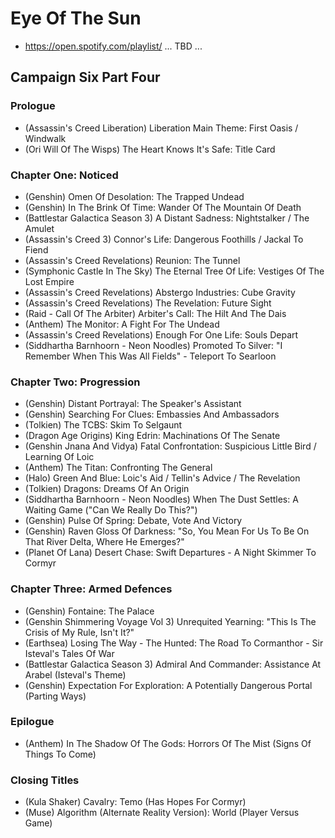 # Eye Of The Sun

* https://open.spotify.com/playlist/ ... TBD ...

## Campaign Six Part Four
### Prologue

* (Assassin's Creed Liberation) Liberation Main Theme: First Oasis / Windwalk
* (Ori Will Of The Wisps) The Heart Knows It's Safe: Title Card

### Chapter One: Noticed

* (Genshin) Omen Of Desolation: The Trapped Undead
* (Genshin) In The Brink Of Time: Wander Of The Mountain Of Death
* (Battlestar Galactica Season 3) A Distant Sadness: Nightstalker / The Amulet
* (Assassin's Creed 3) Connor's Life: Dangerous Foothills / Jackal To Fiend
* (Assassin's Creed Revelations) Reunion: The Tunnel
* (Symphonic Castle In The Sky) The Eternal Tree Of Life: Vestiges Of The Lost Empire
* (Assassin's Creed Revelations) Abstergo Industries: Cube Gravity
* (Assassin's Creed Revelations) The Revelation: Future Sight
* (Raid - Call Of The Arbiter) Arbiter's Call: The Hilt And The Dais
* (Anthem) The Monitor: A Fight For The Undead
* (Assassin's Creed Revelations) Enough For One Life: Souls Depart
* (Siddhartha Barnhoorn - Neon Noodles) Promoted To Silver: "I Remember When This Was All Fields" - Teleport To Searloon

### Chapter Two: Progression

* (Genshin) Distant Portrayal: The Speaker's Assistant
* (Genshin) Searching For Clues: Embassies And Ambassadors
* (Tolkien) The TCBS: Skim To Selgaunt
* (Dragon Age Origins) King Edrin: Machinations Of The Senate
* (Genshin Jnana And Vidya) Fatal Confrontation: Suspicious Little Bird / Learning Of Loic
* (Anthem) The Titan: Confronting The General
* (Halo) Green And Blue: Loic's Aid / Tellin's Advice / The Revelation
* (Tolkien) Dragons: Dreams Of An Origin
* (Siddhartha Barnhoorn - Neon Noodles) When The Dust Settles: A Waiting Game ("Can We Really Do This?")
* (Genshin) Pulse Of Spring: Debate, Vote And Victory
* (Genshin) Raven Gloss Of Darkness: "So, You Mean For Us To Be On That River Delta, Where He Emerges?"
* (Planet Of Lana) Desert Chase: Swift Departures - A Night Skimmer To Cormyr

### Chapter Three: Armed Defences

* (Genshin) Fontaine: The Palace
* (Genshin Shimmering Voyage Vol 3) Unrequited Yearning: "This Is The Crisis of My Rule, Isn't It?"
* (Earthsea) Losing The Way - The Hunted: The Road To Cormanthor - Sir Isteval's Tales Of War
* (Battlestar Galactica Season 3) Admiral And Commander: Assistance At Arabel (Isteval's Theme)
* (Genshin) Expectation For Exploration: A Potentially Dangerous Portal (Parting Ways)

### Epilogue

* (Anthem) In The Shadow Of The Gods: Horrors Of The Mist (Signs Of Things To Come)

### Closing Titles

* (Kula Shaker) Cavalry: Temo (Has Hopes For Cormyr)
* (Muse) Algorithm (Alternate Reality Version): World (Player Versus Game)